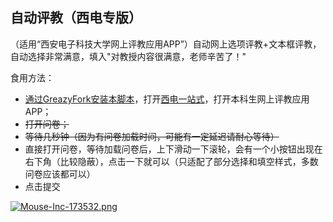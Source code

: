 ## 自动评教（西电专版）

（适用“西安电子科技大学网上评教应用APP”）自动网上选项评教+文本框评教，自动选择非常满意，填入"对教授内容很满意，老师辛苦了！"

食用方法：

- [通过GreazyFork安装本脚本](https://greasyfork.org/zh-CN/scripts/426427-%E8%87%AA%E5%8A%A8%E8%AF%84%E6%95%99-%E8%A5%BF%E7%94%B5%E4%B8%93%E7%89%88)，打开[西电一站式](http://ehall.xidian.edu.cn/)，打开本科生网上评教应用APP；
- ~~打开问卷；~~
- ~~等待几秒钟（因为有问卷加载时间，可能有一定延迟请耐心等待）~~
- 直接打开问卷，等待加载问卷后，上下滑动一下滚轮，会有一个小按钮出现在右下角（比较隐蔽），点击一下就可以（只适配了部分选择和填空样式，多数问卷应该都可以）
- 点击提交

[![Mouse-Inc-173532.png](https://i.postimg.cc/c18jyn9v/Mouse-Inc-173532.png)](https://postimg.cc/grm43nPp)
